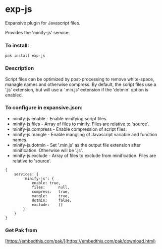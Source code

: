 exp-js
===

Expansive plugin for Javascript files.

Provides the 'minify-js' service.

### To install:

    pak install exp-js

### Description

Script files can be optimized by post-processing to remove white-space, managle names and otherwise compress.
By default, the script files use a '.js' extension, but will use a '.min.js' extension if the 'dotmin' option is
enabled.

### To configure in expansive.json:

* minify-js.enable - Enable minifying script files.
* minify-js.files - Array of files to minify. Files are relative to 'source'.
* minify-js.compress - Enable compression of script files.
* minify-js.mangle - Enable mangling of Javascript variable and function names.
* minify-js.dotmin - Set '.min.js' as the output file extension after minification. Otherwise will be '.js'.
* minify-js.exclude - Array of files to exclude from minification. Files are relative to 'source'.

```
{
    services: {
        'minify-js': {
            enable: true,
            files:      null,
            compress:   true,
            mangle:     true,
            dotmin:     false,
            exclude:    []
        }
    }
}
```

### Get Pak from

[https://embedthis.com/pak/](https://embedthis.com/pak/download.html)
